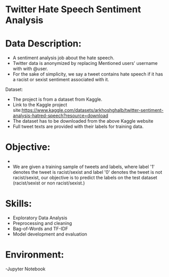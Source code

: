 # Twitter Hate Speech Sentiment Analysis

# Data Description:

- A sentiment analysis job about the hate speech.
- Twitter data is anonymized by replacing Mentioned users' username with with @user.
- For the sake of simplicity, we say a tweet contains hate speech if it has a racist or sexist sentiment associated with it. 

Dataset:
- The project is from a dataset from Kaggle.
- Link to the Kaggle project site:https://www.kaggle.com/datasets/arkhoshghalb/twitter-sentiment-analysis-hatred-speech?resource=download
- The dataset has to be downloaded from the above Kaggle website
- Full tweet texts are provided with their labels for training data.

# Objective:
- 
- We are given a training sample of tweets and labels, where label '1' denotes the tweet is racist/sexist and label '0' denotes the tweet is not racist/sexist, our objective is to predict the labels on the test dataset (racist/sexist or non racist/sexist.)

# Skills:
- Exploratory Data Analysis
- Preprocessing and cleaning
- Bag-of-Words and TF-IDF
- Model development and evaluation

# Environment:
-Jupyter Notebook
